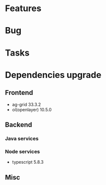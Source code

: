 
# Features


# Bug


# Tasks

  
# Dependencies upgrade

## Frontend

- ag-grid 33.3.2
- ol(openlayer) 10.5.0
  
## Backend 

### Java services 


### Node services

 - typescript 5.8.3

## Misc








